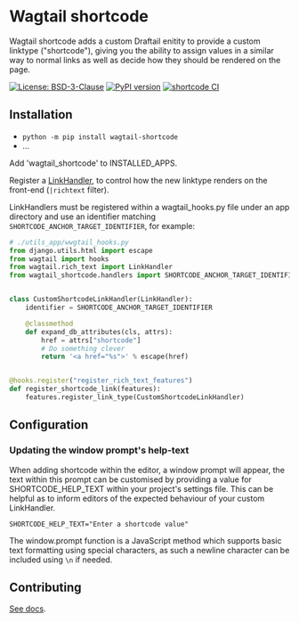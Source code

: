 # Wagtail shortcode

Wagtail shortcode adds a custom Draftail enitity to provide a custom linktype ("shortcode"), giving you the ability to assign values in a similar way to normal links as well as decide how they should be rendered on the page.

[![License: BSD-3-Clause](https://img.shields.io/badge/License-BSD--3--Clause-blue.svg)](https://opensource.org/licenses/BSD-3-Clause)
[![PyPI version](https://badge.fury.io/py/wagtail-shortcode.svg)](https://badge.fury.io/py/wagtail-shortcode)
[![shortcode CI](https://github.com/wagtail/wagtail-shortcode/actions/workflows/test.yml/badge.svg)](https://github.com/wagtail/wagtail-shortcode/actions/workflows/test.yml)


## Installation

- `python -m pip install wagtail-shortcode`
- ...


Add 'wagtail_shortcode' to INSTALLED_APPS.

Register a [LinkHandler](https://docs.wagtail.org/en/stable/extending/rich_text_internals.html#rewrite-handlers), to control how the new linktype renders on the front-end (`|richtext` filter).

LinkHandlers must be registered within a wagtail_hooks.py file under an app directory and use an identifier matching `SHORTCODE_ANCHOR_TARGET_IDENTIFIER`, for example:

```python
# ./utils_app/wwgtail_hooks.py
from django.utils.html import escape
from wagtail import hooks
from wagtail.rich_text import LinkHandler
from wagtail_shortcode.handlers import SHORTCODE_ANCHOR_TARGET_IDENTIFIER


class CustomShortcodeLinkHandler(LinkHandler):
    identifier = SHORTCODE_ANCHOR_TARGET_IDENTIFIER

    @classmethod
    def expand_db_attributes(cls, attrs):
        href = attrs["shortcode"]
        # Do something clever
        return '<a href="%s">' % escape(href)


@hooks.register("register_rich_text_features")
def register_shortcode_link(features):
    features.register_link_type(CustomShortcodeLinkHandler)
```


## Configuration

### Updating the window prompt's help-text

When adding shortcode within the editor, a window prompt will appear, the text within this prompt can be customised by providing a value for SHORTCODE_HELP_TEXT within your project's settings file. This can be helpful as to inform editors of the expected behaviour of your custom LinkHandler.

`SHORTCODE_HELP_TEXT="Enter a shortcode value"`

The window.prompt function is a JavaScript method which supports basic text formatting using special characters, as such a newline character can be included using `\n` if needed.


## Contributing

[See docs](./CONTRIBUTING.md).
